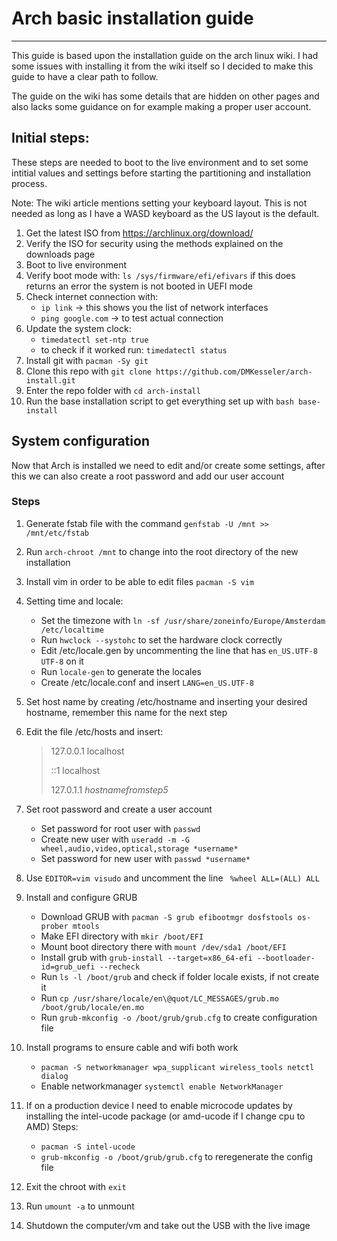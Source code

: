 # Arch basic installation guide

---

This guide is based upon the installation guide on the arch linux wiki. I had some issues with installing it from the wiki itself so I decided to make this guide to have a clear path to follow.

The guide on the wiki has some details that are hidden on other pages and also lacks some guidance on for example making a proper user account.

## Initial steps:

These steps are needed to boot to the live environment and to set some intitial values and settings before starting the partitioning and installation process.

Note: The wiki article mentions setting your keyboard layout. This is not needed as long as I have a WASD keyboard as the US layout is the default.

1. Get the latest ISO from https://archlinux.org/download/
2. Verify the ISO for security using the methods explained on the downloads page
3. Boot to live environment
4. Verify boot mode with:
   `ls /sys/firmware/efi/efivars`
   if this does returns an error the system is not booted in UEFI mode
5. Check internet connection with:
   - `ip link` -> this shows you the list of network interfaces
   - `ping google.com` -> to test actual connection
6. Update the system clock:
   - `timedatectl set-ntp true`
   - to check if it worked run: `timedatectl status`
7. Install git with `pacman -Sy git`
8. Clone this repo with `git clone https://github.com/DMKesseler/arch-install.git`
9. Enter the repo folder with `cd arch-install`
10. Run the base installation script to get everything set up with `bash base-install`

## System configuration

Now that Arch is installed we need to edit and/or create some settings, after this we can also create a root password and add our user account

### Steps

1. Generate fstab file with the command `genfstab -U /mnt >> /mnt/etc/fstab`
2. Run `arch-chroot /mnt` to change into the root directory of the new installation
3. Install vim in order to be able to edit files `pacman -S vim`
4. Setting time and locale:
   - Set the timezone with `ln -sf /usr/share/zoneinfo/Europe/Amsterdam /etc/localtime`
   - Run `hwclock --systohc` to set the hardware clock correctly
   - Edit /etc/locale.gen by uncommenting the line that has `en_US.UTF-8 UTF-8` on it
   - Run `locale-gen` to generate the locales
   - Create /etc/locale.conf and insert `LANG=en_US.UTF-8`
5. Set host name by creating /etc/hostname and inserting your desired hostname, remember this name for the next step
6. Edit the file /etc/hosts and insert:

   > 127.0.0.1 localhost
   >
   > ::1 localhost
   >
   > 127.0.1.1 _hostnamefromstep5_

7. Set root password and create a user account
   - Set password for root user with `passwd`
   - Create new user with `useradd -m -G wheel,audio,video,optical,storage *username*`
   - Set password for new user with `passwd *username*`
8. Use `EDITOR=vim visudo` and uncomment the line ` %wheel ALL=(ALL) ALL`
9. Install and configure GRUB
   - Download GRUB with `pacman -S grub efibootmgr dosfstools os-prober mtools`
   - Make EFI directory with `mkir /boot/EFI`
   - Mount boot directory there with `mount /dev/sda1 /boot/EFI`
   - Install grub with `grub-install --target=x86_64-efi --bootloader-id=grub_uefi --recheck`
   - Run `ls -l /boot/grub` and check if folder locale exists, if not create it
   - Run `cp /usr/share/locale/en\@quot/LC_MESSAGES/grub.mo /boot/grub/locale/en.mo`
   - Run `grub-mkconfig -o /boot/grub/grub.cfg` to create configuration file
10. Install programs to ensure cable and wifi both work
    - `pacman -S networkmanager wpa_supplicant wireless_tools netctl dialog`
    - Enable networkmanager `systemctl enable NetworkManager`
11. If on a production device I need to enable microcode updates by installing the intel-ucode package (or amd-ucode if I change cpu to AMD)
    Steps:
    - `pacman -S intel-ucode`
    - `grub-mkconfig -o /boot/grub/grub.cfg` to reregenerate the config file
12. Exit the chroot with `exit`
13. Run `umount -a` to unmount
14. Shutdown the computer/vm and take out the USB with the live image
